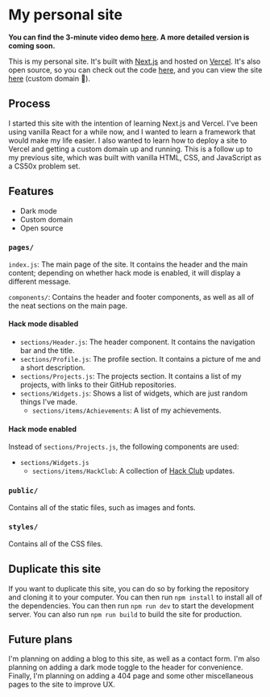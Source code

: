 # My personal site

**You can find the 3-minute video demo [here](https://youtu.be/fO9Cr1JFFro). A more detailed version is coming soon.**

This is my personal site. It's built with [Next.js](https://nextjs.org/) and hosted on [Vercel](https://vercel.com/). It's also open source, so you can check out the code [here](https://github.com/cytronicoder/cytronicoder), and you can view the site [here](https://cytronicoder.com) (custom domain 🚀).

## Process

I started this site with the intention of learning Next.js and Vercel. I've been using vanilla React for a while now, and I wanted to learn a framework that would make my life easier. I also wanted to learn how to deploy a site to Vercel and getting a custom domain up and running. This is a follow up to my previous site, which was built with vanilla HTML, CSS, and JavaScript as a CS50x problem set.

## Features

- Dark mode
- Custom domain
- Open source

### `pages/`

`index.js`: The main page of the site. It contains the header and the main content; depending on whether hack mode is enabled, it will display a different message.

`components/`: Contains the header and footer components, as well as all of the neat sections on the main page.

#### Hack mode disabled

- `sections/Header.js`: The header component. It contains the navigation bar and the title.
- `sections/Profile.js`: The profile section. It contains a picture of me and a short description.
- `sections/Projects.js`: The projects section. It contains a list of my projects, with links to their GitHub repositories.
- `sections/Widgets.js`: Shows a list of widgets, which are just random things I've made.
  - `sections/items/Achievements`: A list of my achievements.

#### Hack mode enabled

Instead of `sections/Projects.js`, the following components are used:

- `sections/Widgets.js`
  - `sections/items/HackClub`: A collection of [Hack Club](https://hackclub.com/) updates.

### `public/`

Contains all of the static files, such as images and fonts.

### `styles/`

Contains all of the CSS files.

## Duplicate this site

If you want to duplicate this site, you can do so by forking the repository and cloning it to your computer. You can then run `npm install` to install all of the dependencies. You can then run `npm run dev` to start the development server. You can also run `npm run build` to build the site for production.

## Future plans

I'm planning on adding a blog to this site, as well as a contact form. I'm also planning on adding a dark mode toggle to the header for convenience. Finally, I'm planning on adding a 404 page and some other miscellaneous pages to the site to improve UX.
